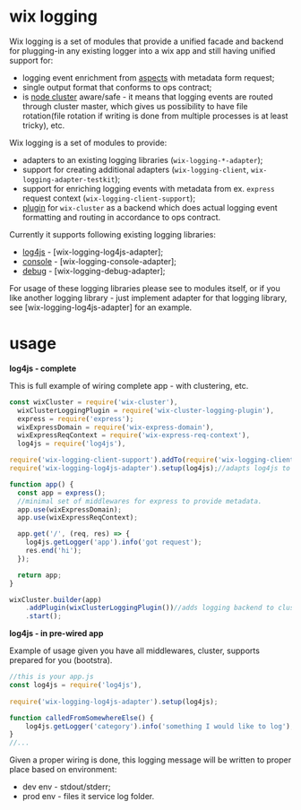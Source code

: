 # wix logging

Wix logging is a set of modules that provide a unified facade and backend for plugging-in any existing logger into a wix app and still having unified support for:
 - logging event enrichment from [aspects](../aspects) with metadata form request;
 - single output format that conforms to ops contract;
 - is [node cluster](https://nodejs.org/api/cluster.html) aware/safe - it means that logging events are routed through cluster master, which gives us possibility to have file rotation(file rotation if writing is done from multiple processes is at least tricky), etc.

Wix logging is a set of modules to provide:
 - adapters to an existing logging libraries (`wix-logging-*-adapter`);
 - support for creating additional adapters (`wix-logging-client`, `wix-logging-adapter-testkit`);
 - support for enriching logging events with metadata from ex. `express` request context (`wix-logging-client-support`);
 - [plugin](wix-logging-cluster-plugin) for `wix-cluster` as a backend which does actual logging event formatting and routing in accordance to ops contract.

Currently it supports following existing logging libraries:
 - [log4js](https://www.npmjs.com/package/log4js) - [wix-logging-log4js-adapter];
 - [console](https://nodejs.org/api/console.html) - [wix-logging-console-adapter];
 - [debug](https://www.npmjs.com/package/debug) - [wix-logging-debug-adapter];

For usage of these logging libraries please see to modules itself, or if you like another logging library - just implement adapter for that logging library, see [wix-logging-log4js-adapter] for an example.

# usage

**log4js - complete** 

This is full example of wiring complete app - with clustering, etc.


```js
const wixCluster = require('wix-cluster'),
  wixClusterLoggingPlugin = require('wix-cluster-logging-plugin'),
  express = require('express');
  wixExpressDomain = require('wix-express-domain'),
  wixExpressReqContext = require('wix-express-req-context'),
  log4js = require('log4js'),

require('wix-logging-client-support').addTo(require('wix-logging-client'));//binds shared client with aspects for metadata enrichment.
require('wix-logging-log4js-adapter').setup(log4js);//adapts log4js to 'wix-logging-client'.

function app() {
  const app = express();
  //minimal set of middlewares for express to provide metadata.
  app.use(wixExpressDomain);
  app.use(wixExpressReqContext);

  app.get('/', (req, res) => {
  	log4js.getLogger('app').info('got request');
  	res.end('hi');
  });

  return app;
}

wixCluster.builder(app)
	.addPlugin(wixClusterLoggingPlugin())//adds logging backend to cluster.
	.start();
```

**log4js - in pre-wired app** 


Example of usage given you have all middlewares, cluster, supports prepared for you (bootstra).

```js
//this is your app.js
const log4js = require('log4js'),
    
require('wix-logging-log4js-adapter').setup(log4js);

function calledFromSomewhereElse() {
    log4js.getLogger('category').info('something I would like to log');
}
//...

```

Given a proper wiring is done, this logging message will be written to proper place based on environment:
 - dev env - stdout/stderr;
 - prod env - files it service log folder.